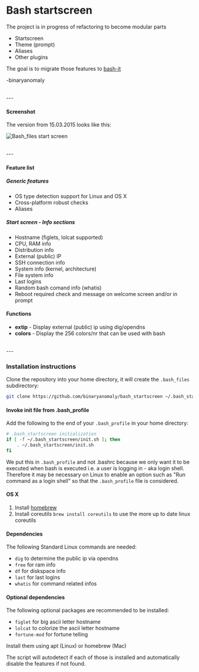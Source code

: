 # Bash startscreen

The project is in progress of refactoring to become modular parts

- Startscreen
- Theme (prompt)
- Aliases
- Other plugins

The goal is to migrate those features to [bash-it](https://github.com/Bash-it/bash-it)

-binaryanomaly

<br>
---

#### Screenshot
The version from 15.03.2015 looks like this:

![Bash_files start screen](http://i.imgur.com/2D5fg2D.png "Bash_files start screen")

<br>
---
<br>


#### Feature list

##### Generic features
 - OS type detection support for Linux and OS X
 - Cross-platform robust checks
 - Aliases


##### Start screen - Info sections
 - Hostname (figlets, lolcat supported)
 - CPU, RAM info
 - Distribution info
 - External (public) IP
 - SSH connection info
 - System info (kernel, architecture)
 - File system info
 - Last logins
 - Random bash comand info (whatis)
 - Reboot required check and message on welcome screen and/or in prompt


#### Functions
 - **extip** - Display external (public) ip using dig/opendns
 - **colors** - Display the 256 colors/nr that can be used with bash

<br>
---
<br>


### Installation instructions

Clone the repository into your home directory, it will create the `.bash_files` subdirectory:

```bash
git clone https://github.com/binaryanomaly/bash_startscreen ~/.bash_startscreen
```


#### Invoke init file from .bash_profile

Add the following to the end of your `.bash_profile` in your home directory:

```bash
# .bash_startscreen initialization
if [ -f ~/.bash_startscreen/init.sh ]; then
    . ~/.bash_startscreen/init.sh
fi
```

We put this in `.bash_profile` and not .bashrc because we only want it to be executed when bash is executed i.e. a user is logging in - aka login shell.
Therefore it may be necessary on Linux to enable an option such as "Run command as a login shell" so that the `.bash_profile` file is considered.

#### OS X

1. Install [homebrew](http://brew.sh)
2. Install coreutils ```brew install coreutils``` to use the more up to date linux coreutils

#### Dependencies

The following Standard Linux commands are needed:

- `dig` to determine the public ip via opendns
- `free` for ram info
- `df` for diskspace info
- `last` for last logins
- `whatis` for command related infos


#### Optional dependencies

The following optional packages are recommended to be installed:

- `figlet` for big ascii letter hostname
- `lolcat` to colorize the ascii letter hostname
- `fortune-mod` for fortune telling

Install them using apt (Linux) or homebrew (Mac)

The script will autodetect if each of those is installed and automatically disable the features if not found.
